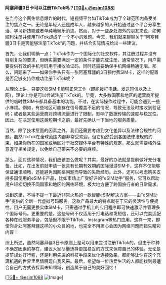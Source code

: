 **阿塞拜疆3日卡可以注册TikTok吗？[[TG💪+ @esim1088](https://t.me/s/esim1088)]**

在当今这个网络信息爆炸的时代，短视频平台如TikTok成为了全球范围内备受关注的焦点之一。无论是年轻人还是成年人，越来越多的人开始通过这个平台分享生活、学习新技能或者单纯地娱乐消遣。然而，对于一些身处海外的朋友来说，如何顺利注册并使用TikTok却成了一个不小的难题。今天，我们就来聊聊关于“阿塞拜疆3日卡是否能够注册TikTok”的问题，并结合实际情况给出一些建议。

首先，让我们明确一点：TikTok作为一个国际化的社交软件，其注册过程并没有特别复杂的要求，但确实需要满足一定的条件才能完成注册。通常情况下，用户需要提供有效的手机号码用于接收验证码，同时还需要确保手机网络畅通无阻。那么，问题来了——如果你手头只有一张阿塞拜疆的3日预付费SIM卡，这样的配置是否足够支持你成功注册TikTok呢？

从理论上讲，只要这张SIM卡能够正常工作（即能拨打电话、发送短信以及上网），理论上你是可以尝试注册TikTok的。毕竟，大多数国家和地区的运营商所提供的临时性SIM卡都具备基本的功能。不过，在实际操作过程中，可能会遇到一些小麻烦。例如，有些地区可能存在信号覆盖不足的情况，导致无法及时接收到验证码；或者是某些运营商对跨境流量进行了限制，影响了数据传输的速度与稳定性。因此，在决定使用这类短期卡之前，最好先确认一下当地的服务质量。

当然，除了技术层面的因素之外，我们还需要考虑到文化差异以及法律合规性的问题。虽然TikTok在全球范围内都非常受欢迎，但它仍然受到各国法律法规的约束。如果你所在的国家或地区对于社交媒体平台有特殊的规定，那么就需要格外注意遵守相关规定，以免给自己带来不必要的麻烦。

那么，面对这种情况，我们应该怎么做呢？其实，最好的办法就是提前做好充分准备。比如，在出发前就申请一张具有长期有效期的国际漫游SIM卡，这样不仅能够保证通讯顺畅，还能避免因网络问题而导致的失败经历。此外，还可以考虑购买支持多国使用的eSIM卡产品，比如市场上广受好评的“eSIM助手”服务，它可以帮助用户轻松切换不同国家和地区的网络环境，极大地方便了跨国旅行者的日常需求。

说到这里，不得不提一下最近非常火热的一款智能eSIM解决方案——由“eSIM助手”提供的全新一代虚拟号码服务。这款产品最大的特点就在于它的灵活性与便捷性。用户无需更换实体SIM卡，只需通过手机上的应用程序即可快速激活并管理多个国际号码。更重要的是，这些号码不仅适用于打电话和发短信，还可以完美适配各种在线服务平台，包括但不限于TikTok、Instagram等热门应用。这样一来，即使你身处阿塞拜疆这样的小众目的地，也完全不用担心会因为网络问题而错失精彩内容！

综上所述，虽然阿塞拜疆3日卡原则上是可以用来尝试注册TikTok的，但由于种种不确定因素的存在，建议大家尽量选择更加稳妥的方式来保障自己的体验。无论是提前规划好行程，还是利用先进的科技手段来优化连接效果，都能够让你在这个充满机遇的世界里尽情展现自我风采。最后，希望每一位热爱生活的人都能找到最适合自己的方式去探索未知领域，创造属于自己的美好回忆！

[[TG💪+ @esim1088](https://t.me/s/esim1088) ![Image](https://i.postimg.cc/4NQfJmqS/Snipaste-2025-05-13-00-14-12.png)]